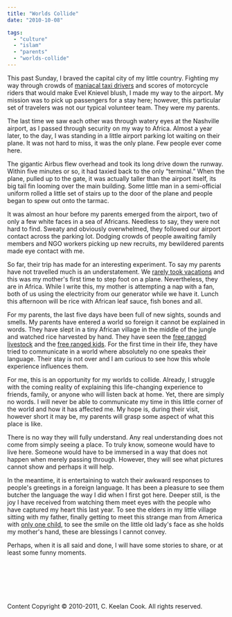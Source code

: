 ```yaml
---
title: "Worlds Collide"
date: "2010-10-08"

tags: 
  - "culture"
  - "islam"
  - "parents"
  - "worlds-collide"
---
```


This past Sunday, I braved the capital city of my little country. Fighting my way through crowds of [maniacal taxi drivers](http://blog.keelancook.com/2010/07/delight-in-the-law-of-the-lord-part-7-%e2%80%93-application/ "Delight in the Law of the Lord: Part 7 – Application") and scores of motorcycle riders that would make Evel Knievel blush, I made my way to the airport. My mission was to pick up passengers for a stay here; however, this particular set of travelers was not our typical volunteer team. They were my parents.

The last time we saw each other was through watery eyes at the Nashville airport, as I passed through security on my way to Africa. Almost a year later, to the day, I was standing in a little airport parking lot waiting on their plane. It was not hard to miss, it was the only plane. Few people ever come here.

The gigantic Airbus flew overhead and took its long drive down the runway. Within five minutes or so, it had taxied back to the only “terminal.” When the plane, pulled up to the gate, it was actually taller than the airport itself, its big tail fin looming over the main building. Some little man in a semi-official uniform rolled a little set of stairs up to the door of the plane and people began to spew out onto the tarmac.

It was almost an hour before my parents emerged from the airport, two of only a few white faces in a sea of Africans. Needless to say, they were not hard to find. Sweaty and obviously overwhelmed, they followed our airport contact across the parking lot. Dodging crowds of people awaiting family members and NGO workers picking up new recruits, my bewildered parents made eye contact with me.

So far, their trip has made for an interesting experiment. To say my parents have not travelled much is an understatement. We [rarely took vacations](http://blog.keelancook.com/2010/09/off-topic-what-did-you-do-this-summer/ "Off topic: What did you do this summer?") and this was my mother's first time to step foot on a plane. Nevertheless, they are in Africa. While I write this, my mother is attempting a nap with a fan, both of us using the electricity from our generator while we have it. Lunch this afternoon will be rice with African leaf sauce, fish bones and all.

For my parents, the last five days have been full of new sights, sounds and smells. My parents have entered a world so foreign it cannot be explained in words. They have slept in a tiny African village in the middle of the jungle and watched rice harvested by hand. They have seen the [free ranged livestock](http://blog.keelancook.com/2010/03/sheep/ "Sheep") and the [free ranged kids](http://blog.keelancook.com/2010/07/lessons-from-the-little-kids/ "Lessons from the little kids"). For the first time in their life, they have tried to communicate in a world where absolutely no one speaks their language. Their stay is not over and I am curious to see how this whole experience influences them.

For me, this is an opportunity for my worlds to collide. Already, I struggle with the coming reality of explaining this life-changing experience to friends, family, or anyone who will listen back at home. Yet, there are simply no words. I will never be able to communicate my time in this little corner of the world and how it has affected me. My hope is, during their visit, however short it may be, my parents will grasp some aspect of what this place is like.

There is no way they will fully understand. Any real understanding does not come from simply seeing a place. To truly know, someone would have to live here. Someone would have to be immersed in a way that does not happen when merely passing through. However, they will see what pictures cannot show and perhaps it will help.

In the meantime, it is entertaining to watch their awkward responses to people's greetings in a foreign language. It has been a pleasure to see them butcher the language the way I did when I first got here. Deeper still, is the joy I have received from watching them meet eyes with the people who have captured my heart this last year. To see the elders in my little village sitting with my father, finally getting to meet this strange man from America with [only one child](http://blog.keelancook.com/2010/04/on-polygamy/ "On Polygamy"), to see the smile on the little old lady's face as she holds my mother's hand, these are blessings I cannot convey.

Perhaps, when it is all said and done, I will have some stories to share, or at least some funny moments.

 

 

 

Content Copyright © 2010-2011, C. Keelan Cook. All rights reserved.
